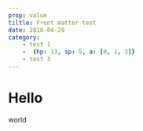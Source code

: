 ```yaml
---
prop: value
tiltle: Front matter test
date: 2018-04-29
category:
    - test 1
    -  {hp: 13, sp: 5, a: [0, 1, 3]}
    - test 3
---
```

Hello
=====

world
